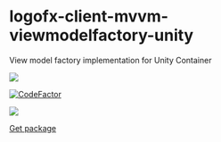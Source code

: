 # logofx-client-mvvm-viewmodelfactory-unity
View model factory implementation for Unity Container

<img src=https://ci.appveyor.com/api/projects/status/github/logofx/logofx-client-mvvm-viewmodelfactory-unity>

[![CodeFactor](https://www.codefactor.io/repository/github/logofx/logofx-client-mvvm-viewmodelfactory-unity/badge)](https://www.codefactor.io/repository/github/logofx/logofx-client-mvvm-viewmodelfactory-unity)

<img src=https://img.shields.io/nuget/dt/LogoFX.Client.Mvvm.ViewModelFactory.Unity>

[Get package](https://www.nuget.org/packages/LogoFX.Client.Mvvm.ViewModelFactory.Unity)